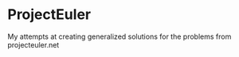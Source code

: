 # ProjectEuler
My attempts at creating generalized solutions for the problems from projecteuler.net 
